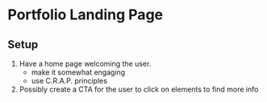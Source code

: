 # Portfolio Landing Page
## Setup
1. Have a home page welcoming the user.
    * make it somewhat engaging
    * use C.R.A.P. principles
2. Possibly create a CTA for the user to click on elements to find more info 